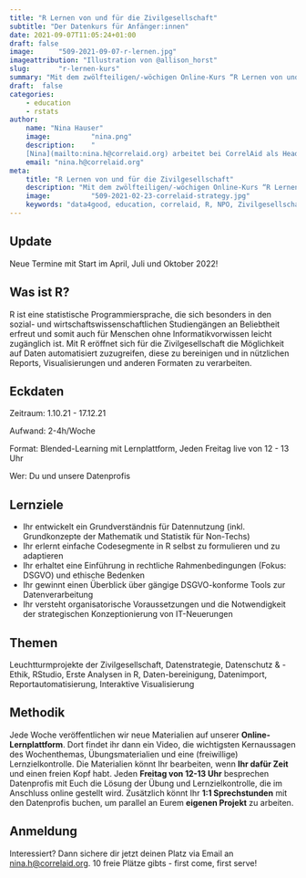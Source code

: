 ```yaml
---
title: "R Lernen von und für die Zivilgesellschaft"
subtitle: "Der Datenkurs für Anfänger:innen"
date: 2021-09-07T11:05:24+01:00
draft: false
image:      "509-2021-09-07-r-lernen.jpg"
imageattribution: "Illustration von @allison_horst"
slug:       "r-lernen-kurs"
summary: "Mit dem zwölfteiligen/-wöchigen Online-Kurs “R Lernen von und für die Zivilgesellschaft – Der Datenkurs für Anfänger:innen” wollen wir von CorrelAid die Menschen und Organisationen, die die Welt mit ihrer Arbeit besser machen wollen, dabei unterstützen, dies effektiver und effizienter zu tun. Im Kurs zeigt euch [Nina](/de/about/contact) zusammen mit unseren ehrenamtlichen Datenprofis, wie Daten euch dabei unterstützen, die Qualität eurer Programme zu sichern, diese zu lenken und euch nach außen hin zu legitimieren. Dabei arbeiten wir mit euch von Anfang an praxisorientiert, mit gängigen IT-Tools und in einfacher Sprache."
draft:  false
categories:       
    - education
    - rstats
author: 
    name: "Nina Hauser"
    image:          "nina.png"
    description:    "
    [Nina](mailto:nina.h@correlaid.org) arbeitet bei CorrelAid als Head of Data Science Literacy. Sie hat in London Business Analytics studiert, arbeitete dann als Future Analytics Leader bei Deloitte, als Coach und Consultant für Data Science for Good und dann bei dem World Food Programme der United Nations in Tanzania als Monitoring Assistant."
    email: "nina.h@correlaid.org"
meta:
    title: "R Lernen von und für die Zivilgesellschaft"
    description: "Mit dem zwölfteiligen/-wöchigen Online-Kurs “R Lernen von und für die Zivilgesellschaft – Der Datenkurs für Anfänger:innen” wollen wir von CorrelAid die Menschen und Organisationen, die die Welt mit ihrer Arbeit besser machen wollen, dabei unterstützen, dies effektiver und effizienter zu tun. Im Kurs zeigt euch [Nina](/de/about/contact) zusammen mit unseren ehrenamtlichen Datenprofis, wie Daten euch dabei unterstützen, die Qualität eurer Programme zu sichern, diese zu lenken und euch nach außen hin zu legitimieren. Dabei arbeiten wir mit euch von Anfang an praxisorientiert, mit gängigen IT-Tools und in einfacher Sprache."
    image:          "509-2021-02-23-correlaid-strategy.jpg"
    keywords: "data4good, education, correlaid, R, NPO, Zivilgesellschaft"
---
```

## Update
Neue Termine mit Start im April, Juli und Oktober 2022!

## Was ist R? 
R ist eine statistische Programmiersprache, die sich besonders in den sozial- und wirtschaftswissenschaftlichen Studiengängen an Beliebtheit erfreut und somit auch für Menschen ohne Informatikvorwissen leicht zugänglich ist. Mit R eröffnet sich für die Zivilgesellschaft die Möglichkeit auf Daten automatisiert zuzugreifen, diese zu bereinigen und in nützlichen Reports, Visualisierungen und anderen Formaten zu verarbeiten.

## Eckdaten
Zeitraum: 1.10.21 - 17.12.21 

Aufwand: 2-4h/Woche

Format: Blended-Learning mit Lernplattform, Jeden Freitag live von 12 - 13 Uhr

Wer: Du und unsere Datenprofis

## Lernziele 

- Ihr entwickelt ein Grundverständnis für Datennutzung (inkl. Grundkonzepte der Mathematik und Statistik für Non-Techs) 
- Ihr erlernt einfache Codesegmente in R selbst zu formulieren und zu adaptieren 
- Ihr erhaltet eine Einführung in rechtliche Rahmenbedingungen (Fokus: DSGVO) und ethische Bedenken
- Ihr gewinnt einen Überblick über gängige DSGVO-konforme Tools zur Datenverarbeitung 
- Ihr versteht organisatorische Voraussetzungen und die Notwendigkeit der strategischen Konzeptionierung von IT-Neuerungen 


## Themen
Leuchtturmprojekte der Zivilgesellschaft, Datenstrategie, Datenschutz & -Ethik, RStudio, Erste Analysen in R, Daten-bereinigung, Datenimport, Reportautomatisierung, Interaktive Visualisierung 

## Methodik
Jede Woche veröffentlichen wir neue Materialien auf unserer **Online-Lernplattform**. Dort findet ihr dann ein Video, die wichtigsten Kernaussagen des Wochenthemas, Übungsmaterialien und eine (freiwillige) Lernzielkontrolle.
Die Materialien könnt Ihr bearbeiten, wenn **Ihr dafür Zeit** und einen freien Kopf habt.
Jeden **Freitag von 12-13 Uhr** besprechen Datenprofis mit Euch die Lösung der Übung und Lernzielkontrolle, die im Anschluss online gestellt wird.
Zusätzlich könnt Ihr **1:1 Sprechstunden** mit den Datenprofis buchen, um parallel an Eurem **eigenen Projekt** zu arbeiten.

## Anmeldung
Interessiert? Dann sichere dir jetzt deinen Platz via Email an [nina.h@correlaid.org](mailto:nina.h@correlaid.org). 10 freie Plätze gibts - first come, first serve!
